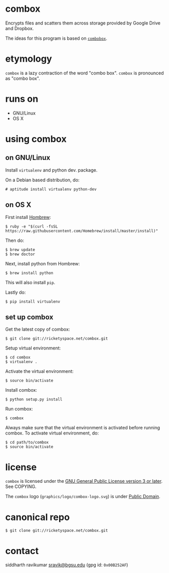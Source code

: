 # combox

Encrypts files and scatters them across storage provided by Google
Drive and Dropbox.

The ideas for this program is based on [`combobox`][1].

[1]: https://bitbucket.org/bgsucodeloverslab/combobox

# etymology

`combox` is a lazy contraction of the word "combo box". `combox` is
pronounced as "combo box".

# runs on

 - GNU/Linux
 - OS X

# using combox

## on GNU/Linux

Install `virtualenv` and python dev. package.

On a Debian based distribution, do:

    # aptitude install virtualenv python-dev

## on OS X

First install [Hombrew][brew.sh]:

    $ ruby -e "$(curl -fsSL https://raw.githubusercontent.com/Homebrew/install/master/install)"

Then do:

    $ brew update
    $ brew doctor

[brew.sh]: http://brew.sh/

Next, install python from Hombrew:

    $ brew install python

This will also install `pip`.

Lastly do:

    $ pip install virtualenv

## set up combox

Get the latest copy of combox:

    $ git clone git://ricketyspace.net/combox.git

Setup virtual environment:

    $ cd combox
    $ virtualenv .

Activate the virtual environment:

    $ source bin/activate

Install combox:

    $ python setup.py install

Run combox:

    $ combox

Always make sure that the virtual environment is activated before
running combox. To activate virtual environment, do:

    $ cd path/to/combox
    $ source bin/activate

# license

`combox` is licensed under the
[GNU General Public License version 3 or later][gpl]. See COPYING.

The `combox` logo (`graphics/logo/combox-logo.svg`) is under [Public Domain][pd].

[gpl]: https://gnu.org/licenses/gpl-3.0.txt
[pd]: https://creativecommons.org/publicdomain/zero/1.0/

# canonical repo

    $ git clone git://ricketyspace.net/combox.git

# contact

siddharth ravikumar <sravik@bgsu.edu> (gpg id: `0x00B252AF`)
